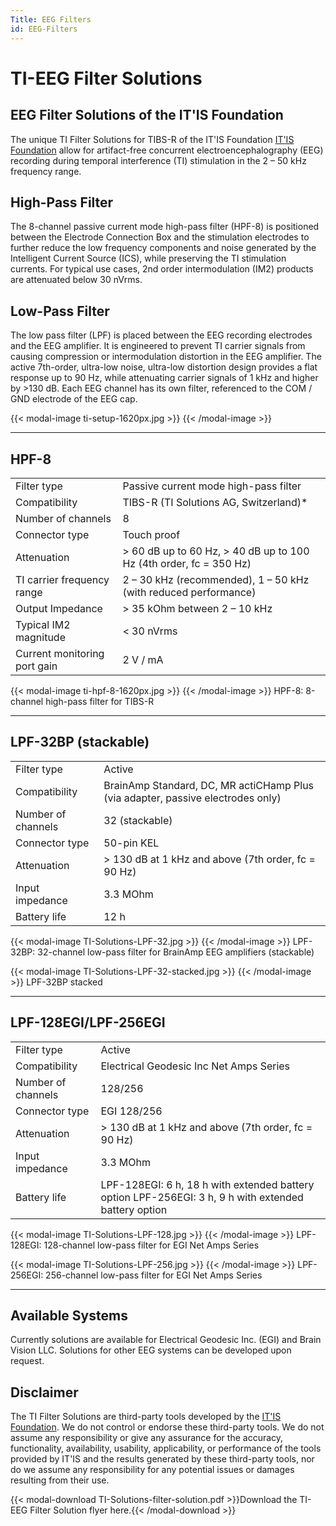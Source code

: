 ```yaml
---
Title: EEG Filters
id: EEG-Filters
---
```

# TI-EEG Filter Solutions

## EEG Filter Solutions of the IT'IS Foundation
The unique TI Filter Solutions for TIBS-R of the IT'IS Foundation [IT'IS Foundation](https://itis.swiss) allow for artifact-free concurrent electroencephalography (EEG) recording during temporal interference (TI) stimulation in the 2 – 50 kHz frequency range.

## High-Pass Filter

The 8-channel passive current mode high-pass filter (HPF-8) is positioned between the Electrode Connection Box and the stimulation electrodes to further reduce the low frequency components and noise generated by the Intelligent Current Source (ICS), while preserving the TI stimulation currents. For typical use cases, 2nd order intermodulation (IM2) products are attenuated below 30 nVrms.

## Low-Pass Filter

The low pass filter (LPF) is placed between the EEG recording electrodes and the EEG amplifier. It is engineered to prevent TI carrier signals from causing compression or intermodulation distortion in the EEG amplifier. The active 7th-order, ultra-low noise, ultra-low distortion design provides a flat response up to 90 Hz, while attenuating carrier signals of 1 kHz and higher by >130 dB. Each EEG channel has its own filter, referenced to the COM / GND electrode of the EEG cap.

{{< modal-image ti-setup-1620px.jpg >}}
{{< /modal-image >}}

---

## HPF-8

|    |            |
|:-----------|:------------|
|Filter type|Passive current mode high-pass filter |
|Compatibility|TIBS-R (TI Solutions AG, Switzerland)* |
|Number of channels|8 |
|Connector type|Touch proof |
|Attenuation|> 60 dB up to 60 Hz, > 40 dB up to 100 Hz (4th order, fc = 350 Hz) |
|TI carrier frequency range|2 – 30 kHz (recommended), 1 – 50 kHz (with reduced performance) |
|Output Impedance|> 35 kOhm between 2 – 10 kHz |
|Typical IM2 magnitude|< 30 nVrms |
|Current monitoring port gain|2 V / mA |

{{< modal-image ti-hpf-8-1620px.jpg >}}
{{< /modal-image >}}
HPF-8: 8-channel high-pass filter for TIBS-R

---

## LPF-32BP (stackable)

|    |            |
|:-----------|:------------|
|Filter type|Active |
|Compatibility|BrainAmp Standard, DC, MR actiCHamp Plus (via adapter, passive electrodes only) |
|Number of channels|32 (stackable) |
|Connector type|50-pin KEL |
|Attenuation|> 130 dB at 1 kHz and above (7th order, fc = 90 Hz) |
|Input impedance|3.3 MOhm |
|Battery life|12 h |

{{< modal-image TI-Solutions-LPF-32.jpg >}}
{{< /modal-image >}}
LPF-32BP: 32-channel low-pass filter for BrainAmp EEG amplifiers (stackable)

{{< modal-image TI-Solutions-LPF-32-stacked.jpg >}}
{{< /modal-image >}}
LPF-32BP stacked

---

## LPF-128EGI/LPF-256EGI

|    |            |
|:-----------|:------------|
|Filter type|Active |
|Compatibility|Electrical Geodesic Inc Net Amps Series |
|Number of channels|128/256 |
|Connector type|EGI 128/256 |
|Attenuation|> 130 dB at 1 kHz and above (7th order, fc = 90 Hz) |
|Input impedance|3.3 MOhm |
|Battery life|LPF-128EGI: 6 h, 18 h with extended battery option LPF-256EGI: 3 h, 9 h with extended battery option |

{{< modal-image TI-Solutions-LPF-128.jpg >}}
{{< /modal-image >}}
LPF-128EGI: 128-channel low-pass filter for EGI Net Amps Series

{{< modal-image TI-Solutions-LPF-256.jpg >}}
{{< /modal-image >}}
LPF-256EGI: 256-channel low-pass filter for EGI Net Amps Series

---

## Available Systems
Currently solutions are available for Electrical Geodesic Inc. (EGI) and Brain Vision LLC. Solutions for other EEG systems can be developed upon request.

## Disclaimer

The TI Filter Solutions are third-party tools developed by the [IT'IS Foundation](https://itis.swiss). We do not control or endorse these third-party tools. We do not assume any responsibility or give any assurance for the accuracy, functionality, availability, usability, applicability, or performance of the tools provided by IT'IS and the results generated by these third-party tools, nor do we assume any responsibility for any potential issues or damages resulting from their use.

{{< modal-download TI-Solutions-filter-solution.pdf >}}Download the TI-EEG Filter Solution flyer here.{{< /modal-download >}}
